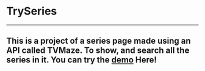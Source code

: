# TrySeries

---

## This is a project of a series page made using an API called TVMaze. To show, and search all the series in it. You can try the <a href="https://gammarkin.github.io/TrySeries/" target="_blank">demo</a> Here!

<!-- Hello -->
<!-- how are you?-->
